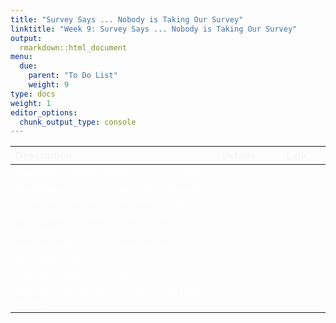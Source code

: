 ```yaml
---
title: "Survey Says ... Nobody is Taking Our Survey"
linktitle: "Week 9: Survey Says ... Nobody is Taking Our Survey"
output:
  rmarkdown::html_document
menu:
  due:
    parent: "To Do List"
    weight: 9
type: docs
weight: 1
editor_options: 
  chunk_output_type: console
---
```

<script src="/rmarkdown-libs/kePrint/kePrint.js"></script>
<link href="/rmarkdown-libs/lightable/lightable.css" rel="stylesheet" />





<center>
<table class="table" style="width: auto !important; margin-left: auto; margin-right: auto;">
 <thead>
  <tr>
   <th style="text-align:left;color: #f7f7f7 !important;vertical-align: middle !important;"> Description </th>
   <th style="text-align:center;color: #f7f7f7 !important;vertical-align: middle !important;"> Details </th>
   <th style="text-align:center;color: #f7f7f7 !important;vertical-align: middle !important;"> Link </th>
  </tr>
 </thead>
<tbody>
  <tr>
   <td style="text-align:left;width: 20em; color: #ffffff !important;vertical-align: middle !important;"> Read <i>Mixed Methods Research Design</i> </td>
   <td style="text-align:center;width: 5em; color: #ffffff !important;vertical-align: middle !important;"> <a href="/readings/09-readings/#read-the-text"><span style="font-size: 25px; color: #89cff0;"><i class="fas fa-info-circle"></i></span></a> </td>
   <td style="text-align:center;width: 5em; color: #ffffff !important;vertical-align: middle !important;">  </td>
  </tr>
  <tr>
   <td style="text-align:left;width: 20em; color: #ffffff !important;vertical-align: middle !important;"> Read <i>Toward a Conceptual Framework for Mixed-Method Evaluation Designs</i> </td>
   <td style="text-align:center;width: 5em; color: #ffffff !important;vertical-align: middle !important;"> <a href="/readings/09-readings/#read-papers"><span style="font-size: 25px; color: #89cff0;"><i class="fas fa-info-circle"></i></span></a> </td>
   <td style="text-align:center;width: 5em; color: #ffffff !important;vertical-align: middle !important;">  </td>
  </tr>
  <tr>
   <td style="text-align:left;width: 20em; color: #ffffff !important;vertical-align: middle !important;"> Read <i>How to Create a Bad Survey Instrument</i> </td>
   <td style="text-align:center;width: 5em; color: #ffffff !important;vertical-align: middle !important;"> <a href="/readings/09-readings/#read-papers"><span style="font-size: 25px; color: #89cff0;"><i class="fas fa-info-circle"></i></span></a> </td>
   <td style="text-align:center;width: 5em; color: #ffffff !important;vertical-align: middle !important;">  </td>
  </tr>
  <tr>
   <td style="text-align:left;width: 20em; color: #ffffff !important;vertical-align: middle !important;"> Review the in-class presentation <i>Survey Design</i> </td>
   <td style="text-align:center;width: 5em; color: #ffffff !important;vertical-align: middle !important;"> <a href="/materials/09-materials/#in-class-notes"><span style="font-size: 25px; color: #89cff0;"><i class="fas fa-info-circle"></i></span></a> </td>
   <td style="text-align:center;width: 5em; color: #ffffff !important;vertical-align: middle !important;">  </td>
  </tr>
  <tr>
   <td style="text-align:left;width: 20em; color: #ffffff !important;vertical-align: middle !important;"> Take a look at Pew Research </td>
   <td style="text-align:center;width: 5em; color: #ffffff !important;vertical-align: middle !important;"> <a href="/extras/09-extras/#additional-survey-design-information-and-data"><span style="font-size: 25px; color: #89cff0;"><i class="fas fa-info-circle"></i></span></a> </td>
   <td style="text-align:center;width: 5em; color: #ffffff !important;vertical-align: middle !important;">  </td>
  </tr>
  <tr>
   <td style="text-align:left;width: 20em; color: #ffffff !important;vertical-align: middle !important;"> Review the criteria for <i>L4: Refining the Review</i> </td>
   <td style="text-align:center;width: 5em; color: #ffffff !important;vertical-align: middle !important;"> <a href="/deliverables/04-L4/"><span style="font-size: 25px; color: #89cff0;"><i class="fas fa-info-circle"></i></span></a> </td>
   <td style="text-align:center;width: 5em; color: #ffffff !important;vertical-align: middle !important;">  </td>
  </tr>
</tbody>
</table>
</center>
